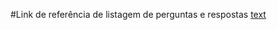 #Link de referência de listagem de perguntas e respostas 
[text](https://nicepage.com/pt/website-templates/preview/perguntas-frequentes-sobre-lavagem-de-carros-6329007?device=desktop)